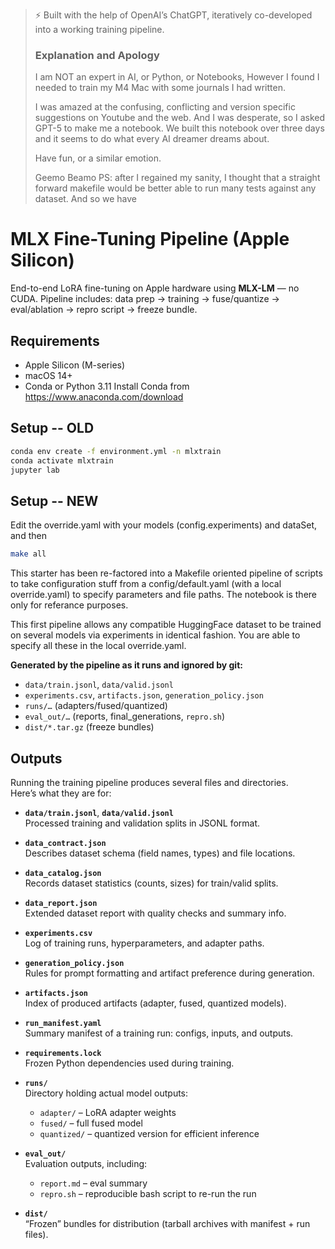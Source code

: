 > ⚡️ Built with the help of OpenAI’s ChatGPT, iteratively co-developed into a working training pipeline.
> ### Explanation and Apology
> I am NOT an expert in AI, or Python, or Notebooks, However I found I needed to train my M4 Mac with some journals I had written.
>
> I was amazed at the confusing, conflicting and version specific suggestions on Youtube and the web.  And I was desperate, so I
asked GPT-5 to make me a notebook.  We built this notebook over three days and it seems to do what every AI dreamer dreams about.
>
> Have fun, or a similar emotion.
>
> Geemo Beamo
> PS: after I regained my sanity, I thought that a straight forward makefile would be better able to run many tests against any dataset.
> And so we have
# MLX Fine-Tuning Pipeline (Apple Silicon)

End-to-end LoRA fine-tuning on Apple hardware using **MLX-LM** — no CUDA.
Pipeline includes: data prep → training → fuse/quantize → eval/ablation → repro script → freeze bundle.

## Requirements
- Apple Silicon (M-series)
- macOS 14+
- Conda or Python 3.11
  Install Conda from https://www.anaconda.com/download

## Setup -- OLD
```bash
conda env create -f environment.yml -n mlxtrain
conda activate mlxtrain
jupyter lab
```

## Setup -- NEW
Edit the override.yaml with your models (config.experiments) and dataSet, and then
```bash
make all
```

This starter has been re-factored into a Makefile oriented
pipeline of scripts to take configuration stuff from a config/default.yaml (with a local override.yaml) to specify parameters and file paths.  The notebook is there only for referance purposes.

This first pipeline allows any compatible HuggingFace dataset to be trained on several models via experiments in identical fashion.  You are able to specify
all these in the local override.yaml.

**Generated by the pipeline as it runs and ignored by git:**
- `data/train.jsonl`, `data/valid.jsonl`
- `experiments.csv`, `artifacts.json`, `generation_policy.json`
- `runs/…` (adapters/fused/quantized)
- `eval_out/…` (reports, final_generations, `repro.sh`)
- `dist/*.tar.gz` (freeze bundles)

## Outputs

Running the training pipeline produces several files and directories.  
Here’s what they are for:

- **`data/train.jsonl`**, **`data/valid.jsonl`**  
  Processed training and validation splits in JSONL format.  

- **`data_contract.json`**  
  Describes dataset schema (field names, types) and file locations.  

- **`data_catalog.json`**  
  Records dataset statistics (counts, sizes) for train/valid splits.  

- **`data_report.json`**  
  Extended dataset report with quality checks and summary info.  

- **`experiments.csv`**  
  Log of training runs, hyperparameters, and adapter paths.  

- **`generation_policy.json`**  
  Rules for prompt formatting and artifact preference during generation.  

- **`artifacts.json`**  
  Index of produced artifacts (adapter, fused, quantized models).  

- **`run_manifest.yaml`**  
  Summary manifest of a training run: configs, inputs, and outputs.  

- **`requirements.lock`**  
  Frozen Python dependencies used during training.  

- **`runs/`**  
  Directory holding actual model outputs:  
  - `adapter/` – LoRA adapter weights  
  - `fused/` – full fused model  
  - `quantized/` – quantized version for efficient inference  

- **`eval_out/`**  
  Evaluation outputs, including:  
  - `report.md` – eval summary  
  - `repro.sh` – reproducible bash script to re-run the run  

- **`dist/`**  
  “Frozen” bundles for distribution (tarball archives with manifest + run files).

